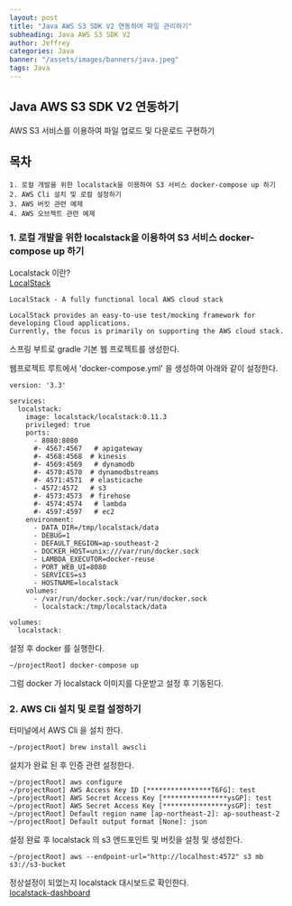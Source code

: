 ```yaml
---
layout: post
title: "Java AWS S3 SDK V2 연동하여 파일 관리하기"
subheading: Java AWS S3 SDK V2
author: Jeffrey
categories: Java
banner: "/assets/images/banners/java.jpeg"
tags: Java
---
```


## Java AWS S3 SDK V2 연동하기 

AWS S3 서비스를 이용하여 파일 업로드 및 다운로드 구현하기  

## 목차
    1. 로컬 개발을 위한 localstack을 이용하여 S3 서비스 docker-compose up 하기
    2. AWS Cli 설치 및 로컬 설정하기
    3. AWS 버킷 관련 예제
    4. AWS 오브젝트 관련 예제

### 1. 로컬 개발을 위한 localstack을 이용하여 S3 서비스 docker-compose up 하기

Localstack 이란?  
[LocalStack](https://github.com/localstack/localstack)
```
LocalStack - A fully functional local AWS cloud stack

LocalStack provides an easy-to-use test/mocking framework for developing Cloud applications.
Currently, the focus is primarily on supporting the AWS cloud stack.
```

스프링 부트로 gradle 기본 웹 프로젝트를 생성한다.

웹프로젝트 루트에서 'docker-compose.yml' 을 생성하여 아래와 같이 설정한다.  

```
version: '3.3'

services:
  localstack:
    image: localstack/localstack:0.11.3
    privileged: true
    ports:
      - 8080:8080
      #- 4567:4567   # apigateway
      #- 4568:4568  # kinesis
      #- 4569:4569   # dynamodb
      #- 4570:4570  # dynamodbstreams
      #- 4571:4571  # elasticache
      - 4572:4572   # s3
      #- 4573:4573  # firehose
      #- 4574:4574   # lambda
      #- 4597:4597   # ec2
    environment:
      - DATA_DIR=/tmp/localstack/data
      - DEBUG=1
      - DEFAULT_REGION=ap-southeast-2
      - DOCKER_HOST=unix:///var/run/docker.sock
      - LAMBDA_EXECUTOR=docker-reuse
      - PORT_WEB_UI=8080
      - SERVICES=s3
      - HOSTNAME=localstack
    volumes:
      - /var/run/docker.sock:/var/run/docker.sock
      - localstack:/tmp/localstack/data

volumes:
  localstack:
```
 
설정 후 docker 를 실행한다.  

```shell script
~/projectRoot] docker-compose up
```

그럼 docker 가 localstack 이미지를 다운받고 설정 후 기동된다.  


### 2. AWS Cli 설치 및 로컬 설정하기

터미널에서 AWS Cli 을 설치 한다.  
```shell script
~/projectRoot] brew install awscli
```

설치가 완료 된 후 인증 관련 설정한다.  
```shell script
~/projectRoot] aws configure
~/projectRoot] AWS Access Key ID [****************T6FG]: test
~/projectRoot] AWS Secret Access Key [****************ysGP]: test
~/projectRoot] AWS Secret Access Key [****************ysGP]: test
~/projectRoot] Default region name [ap-northeast-2]: ap-southeast-2
~/projectRoot] Default output format [None]: json
```

설정 완료 후 localstack 의 s3 엔드포인트 및 버킷을 설정 및 생성한다.   
```shell script
~/projectRoot] aws --endpoint-url="http://localhost:4572" s3 mb s3://s3-bucket
```

정상설정이 되었는지 localstack 대시보드로 확인한다.  
[localstack-dashboard](http://localhost:8080/#!/infra)
